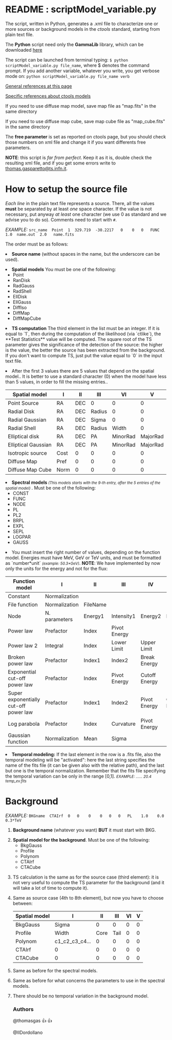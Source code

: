 # README : scriptModel_variable.py 

The script, written in Python, generates a .xml file to characterize one or more sources or background models in the
*ctools* standard, starting from plain text file.

The **Python** script need only the **GammaLib** library, which can be downloaded [here](http://gammalib.sourceforge.net/admin/index.html "Getting GammaLib page")

The script can be launched from terminal typing: `$ python scriptModel_variable.py file_name`, where $ denotes the command prompt.
If you add another variable, whatever you write, you get verbose mode on: `python scriptModel_variable.py file_name verb` <br>

[General references at this page](http://cta.irap.omp.eu/ctools "ctools Homepage" )

[Specific references about ctools models](http://cta.irap.omp.eu/ctools/users/user_manual/getting_started/models.html "ctools models page")

If you need to use diffuse map model, save map file as "map.fits" 
	in the same directory

If you need to use diffuse map cube, save map cube file as "map_cube.fits" 
	in the same directory	
	
The **free parameter** is set as reported on ctools page, but you should check those numbers on xml file and change it if you want differents free parameters.
	
**NOTE**: this script is *far from perfect*. Keep it as it is, double check the resulting xml file, and if you get some errors write to thomas.gasparetto@ts.infn.it.

# How to setup the source file

*Each line* in the plain text file represents a source. There, all the values **must** be separated
by at least *one* space character. If the value is not necessary, put anyway *at least*
one character (we use 0 as standard and we advise you to do so). Comments need to start with `#`.

*EXAMPLE:*
`src_name  Point  1  329.719  -30.2217   0    0   0   FUNC  1.0  name.out  2.0   name.fits`

The order must be as follows:

<li><b>Source name</b> (without spaces in the name, but the underscore can be used).
 <p></p>
</li>

<li><b>Spatial models</b> You must be one of the following: 
   <ul>
   <li>Point</li>
   <li>RanDisk</li>
   <li>RadGauss</li>
   <li>RadShell</li>
   <li>EllDisk</li>
   <li>EllGauss</li>
   <li>DiffIso</li>
   <li>DiffMap</li>
   <li>DiffMapCube</li>
   </ul>
    <p></p>
</li>
<li><b>TS computation</b> The third element in the list must be an integer. If it is equal to `1`, then during the computation of the likelihood (via `ctlike`), the **Test Statistics** value will be computed. The square root of the TS parameter gives the significance of the detection of the source: the higher is the value, the better the source has been extracted from the background.
If you don't want to compute TS, just put the value equal to `0` in the input text file.

 <p></p>
</li>

   <li>
    After the first 3 values there are 5 values that depend on the spatial model.. It is better
   to use a standard character (0) when the model have less than 5 values, in order to fill the missing entries..
   
   |         Spatial model  |  I   |  II  |   III    |   VI    |   V     |
   | ---------------------- |  --- |------|----------|---------|---------|
   | Point Source           | RA   | DEC  |0         |0        |0        |
   | Radial Disk            | RA   | DEC  |Radius    |0        |0        |
   | Radial Gaussian        | RA   | DEC  |Sigma     |0        |0        |
   | Radial Shell           | RA   | DEC  |Radius    |Width    |0        |
   | Elliptical disk        | RA   | DEC  |PA        |MinorRad |MajorRad |
   | Elliptical Gaussian    | RA   | DEC  |PA        |MinorRad |MajorRad |
   | Isotropic source       | Cost | 0    |0         |0        |0        |
   | Diffuse Map            | Pref | 0    |0         |0        |0        |
   | Diffuse Map Cube       | Norm | 0    |0         |0        |0        |
    
   </li>
<li>  
<b>Spectral models </b><small><i>(This models starts with the 9-th entry, after the 5 entries of the spatial model) </i></small>.
   Must be one of the following:
   <ul>
      <li>CONST</li>
      <li>FUNC</li>
      <li>NODE</li>
      <li>PL</li>
      <li>PL2</li>
      <li>BRPL</li>
      <li>EXPL</li>
      <li>SEPL</li>
      <li>LOGPAR</li>
      <li>GAUSS</li>
   </ul>
    <p></p>
</li>
   <li>
   You must insert the right number of values, depending on the function model. Energies
   must have MeV, GeV or TeV units, and must be formatted as `number*unit` <i><small>(example: 50.3*GeV)</i></small>. <b>NOTE</b>: We have implemented by now only the units for the energy and not for the flux:

| Function model                        | I             | II       | III         | IV           | V            |  VI |
|---------------------------------------|---------------|----------|-------------|--------------|--------------|-----|
| Constant                              | Normalization |          |             |              |              |     |
| File function                         | Normalization | FileName |             |              |              |     |
| Node                                  | N. parameters | Energy1  | Intensity1  | Energy2      | Intensity2   | ... |
| Power law                             | Prefactor     | Index    | Pivot Energy |              |             |     |
| Power law 2                           | Integral      | Index    | Lower Limit  | Upper Limit   |            |     |
| Broken power law                      | Prefactor     | Index1   | Index2      | Break Energy   |            |     |
| Exponential cut-off power law         | Prefactor     | Index    | Pivot Energy | Cutoff Energy |            |     |
| Super exponentially cut-off power law | Prefactor     | Index1   | Index2      | Pivot Energy  | Cutoff Energy |     |
| Log parabola                          | Prefactor     | Index    | Curvature   | Pivot Energy  |             |     |
| Gaussian function                     | Normalization | Mean     | Sigma       |               |             |     |
 
 <p> </p>
   </li>
   <li><b> Temporal modeling:</b> If the last element in the row is a .fits file, also the temporal modeling will be "activated": here the last string specifies the name of the fits file (it can be given also with the relative path), and the last but one is the temporal normalization. Remember that the fits file specifying the temporal variation can be only in the range [0,1].
<i><small>EXAMPLE: ...... 20.4   temp_ev.fits</i></small>
    <p></p>
   </li>
</ol> 	

# Background
*EXAMPLE:*
`BKGname  CTAIrf  0   0    0    0   0   0   PL    1.0    0.0    0.3*TeV`

<ol>

<li>  <b>Background name</b> (whatever you want) <b>BUT</b> it must start with BKG.
 <p></p>
</li>


<li> <b>Spatial model for the background</b>. Must be one of the following: 
   <ul>
   <li>BkgGauss</li>
   <li>Profile</li>
   <li>Polynom</li>
   <li>CTAIrf</li>
   <li>CTACube</li>
   </ul>
    <p></p>
</li>

<li> TS calculation is the same as for the source case (third element): it is not very useful to compute the TS parameter for the background (and it will take a lot of time to compute it).
 <p></p>
</li>

<li> Same as source case (4th to 8th element), but now you have to choose between:

   |         Spatial model  |  I   |  II  |   III    |   VI    |   V     |
   | ---------------------- |  --- |------|----------|---------|---------|
   | BkgGauss               |Sigma | 0    |0         |0        |0        |
   | Profile                |Width |Core  |Tail      |0        |0        |
   | Polynom                | c1_c2_c3_c4...| 0  |0     |0        |0        |
   | CTAIrf                 | 0    |0     |0         |0        |0        |
   | CTACube                | 0    | 0    |0         |0        |0        |

 <p></p>
</li>

<li> Same as before for the spectral models.
 <p></p>
</li>
<li> Same as before for what concerns the parameters to use in the spectral models.
 <p></p>
</li>

<li> There should be no temporal variation in the background model.
 <p></p>
</li>
 
### Authors

@thomasgas :+1: :+1:

@IlDordollano
